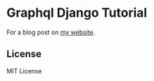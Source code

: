Graphql Django Tutorial
=====

For a blog post on [my website](https://www.madelyneriksen.com/).

## License

MIT License
